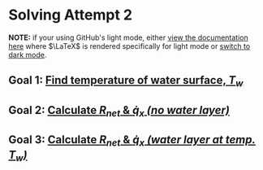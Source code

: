 # Solving Attempt 2

**NOTE:** if your using GitHub's light mode, either [view the documentation here](#) where $\LaTeX$ is rendered specifically for light mode or [switch to dark mode](https://github.com/settings/appearance).

## Goal 1: [Find temperature of water surface, $T_w$](Goal%201/)

## Goal 2: [Calculate $R_{net}$ & $\dot{q}_x$ *(no water layer)*](Goal%202/)

## Goal 3: [Calculate $R_{net}$ & $\dot{q}_x$ *(water layer at temp. $T_w$)*](Goal%203/)